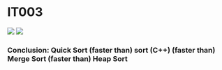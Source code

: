 # IT003
<img src="https://lh3.googleusercontent.com/pw/AM-JKLXkhmI8bLgwfoIRvdUi6CtHUeHzDTq59mn7gQkQdnvL3CxWX0uUldI1aFE3NtQTt2Qq9B9OPgWe5OIMlS1ZsxaWQorPhkSUHQ2fqhsz77dP0MboLuumIZv8mVL1eDHVGqRfQY2z08S1kWwQCzwHij4=w597-h529-no" />
<img src="https://lh3.googleusercontent.com/pw/AM-JKLV-i3HKe0VHwTrq9xDpbC5u1QAQ2rUWI9cm23REIY8YaT7SFyaFHHbbzAGVD-jqdJATDcd1_6hJn06zS_jvFXpuD4ULFxtlG4iNVotuDkey_NTlsDblp5kLunPjcnimGFs5_LAgqYCVvkRSs05IKpA=w713-h457-no" />

### Conclusion: Quick Sort (faster than) sort (C++) (faster than) Merge Sort (faster than) Heap Sort

